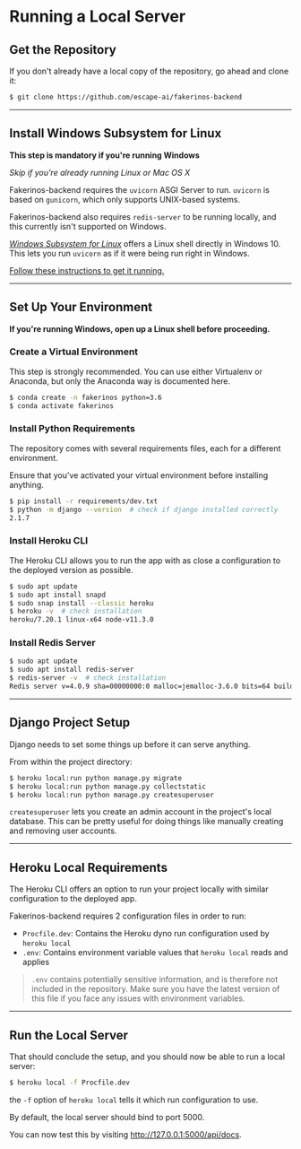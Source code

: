 # Running a Local Server

## Get the Repository

If you don't already have a local copy of the repository, go ahead and clone it:

```bash
$ git clone https://github.com/escape-ai/fakerinos-backend
```

____

## Install Windows Subsystem for Linux

**This step is mandatory if you're running Windows**

*Skip if you're already running Linux or Mac OS X*

Fakerinos-backend requires the `uvicorn` ASGI Server to run. `uvicorn` is based on `gunicorn`, which only supports UNIX-based systems.

Fakerinos-backend also requires `redis-server` to be running locally, and this currently isn't supported on Windows.

[*Windows Subsystem for Linux*](https://en.wikipedia.org/wiki/Windows_Subsystem_for_Linux) offers a Linux shell directly in Windows 10. This lets you run `uvicorn` as if it were being run right in Windows.

[Follow these instructions to get it running.](http://wsl-guide.org/en/latest/installation.html)

_____

## Set Up Your Environment

**If you're running Windows, open up a Linux shell before proceeding.**

### Create a Virtual Environment

This step is strongly recommended. You can use either Virtualenv or Anaconda, but only the Anaconda way is documented here.

```bash
$ conda create -n fakerinos python=3.6
$ conda activate fakerinos
```

### Install Python Requirements

The repository comes with several requirements files, each for a different environment.

Ensure that you've activated your virtual environment before installing anything.

```bash
$ pip install -r requirements/dev.txt
$ python -m django --version  # check if django installed correctly
2.1.7
```

### Install Heroku CLI

The Heroku CLI allows you to run the app with as close a configuration to the deployed version as possible.

```bash
$ sudo apt update
$ sudo apt install snapd
$ sudo snap install --classic heroku
$ heroku -v  # check installation
heroku/7.20.1 linux-x64 node-v11.3.0
```

### Install Redis Server

```bash
$ sudo apt update
$ sudo apt install redis-server
$ redis-server -v  # check installation
Redis server v=4.0.9 sha=00000000:0 malloc=jemalloc-3.6.0 bits=64 build=76095d16786fbcba
```

____

## Django Project Setup

Django needs to set some things up before it can serve anything.

From within the project directory:

```bash
$ heroku local:run python manage.py migrate
$ heroku local:run python manage.py collectstatic
$ heroku local:run python manage.py createsuperuser
```

`createsuperuser` lets you create an admin account in the project's local database. This can be pretty useful for doing things like manually creating and removing user accounts.

____

## Heroku Local Requirements

The Heroku CLI offers an option to run your project locally with similar configuration to the deployed app.

Fakerinos-backend requires 2 configuration files in order to run:

- `Procfile.dev`: Contains the Heroku dyno run configuration used by `heroku local`
- `.env`: Contains environment variable values that `heroku local` reads and applies

> `.env` contains potentially sensitive information, and is therefore not included in the repository. Make sure you have the latest version of this file if you face any issues with environment variables.

_____

## Run the Local Server

That should conclude the setup, and you should now be able to run a local server:

```bash
$ heroku local -f Procfile.dev
```

the `-f` option of `heroku local` tells it which run configuration to use.

By default, the local server should bind to port 5000.

You can now test this by visiting http://127.0.0.1:5000/api/docs.